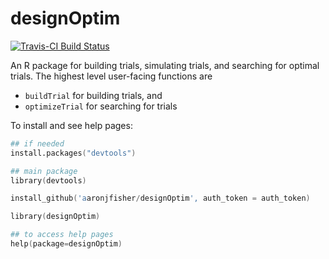 designOptim
=============

[![Travis-CI Build Status](https://travis-ci.org/<USERNAME>/<REPO>.png?branch=master)](https://travis-ci.org/<USERNAME>/<REPO>)

An R package for building trials, simulating trials, and searching for optimal trials. The highest level user-facing functions are

* `buildTrial` for building trials, and
* `optimizeTrial` for searching for trials

To install and see help pages:

```S
## if needed
install.packages("devtools")

## main package
library(devtools)

install_github('aaronjfisher/designOptim', auth_token = auth_token)

library(designOptim)

## to access help pages
help(package=designOptim)

```



